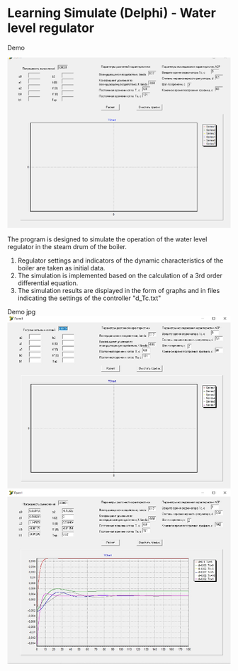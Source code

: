 ﻿# Learning Simulate (Delphi) - Water level regulator

Demo

![Demo](demo.gif)

The program is designed to simulate the operation of the water level regulator in the steam drum of the boiler.

1. Regulator settings and indicators of the dynamic characteristics of the boiler are taken as initial data.
2. The simulation is implemented based on the calculation of a 3rd order differential equation.
3. The simulation results are displayed in the form of graphs and in files indicating the settings of the controller "d_Tc.txt"
 
Demo jpg 
![Start](Start.jpg) ![Simulate](Simulate.jpg)
